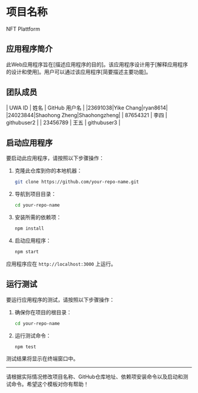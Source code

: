 # 项目名称
NFT Plattform
## 应用程序简介

此Web应用程序旨在[描述应用程序的目的]。该应用程序设计用于[解释应用程序的设计和使用]。用户可以通过该应用程序[简要描述主要功能]。

## 团队成员

| UWA ID | 姓名 | GitHub 用户名 |
|23691038|Yike Chang|ryan8614|
|24023844|Shaohong Zheng|Shaohongzheng|
| 87654321 | 李四 | githubuser2 |
| 23456789 | 王五 | githubuser3 |

## 启动应用程序

要启动此应用程序，请按照以下步骤操作：

1. 克隆此仓库到你的本地机器：
    ```sh
    git clone https://github.com/your-repo-name.git
    ```
2. 导航到项目目录：
    ```sh
    cd your-repo-name
    ```
3. 安装所需的依赖项：
    ```sh
    npm install
    ```
4. 启动应用程序：
    ```sh
    npm start
    ```

应用程序应在 `http://localhost:3000` 上运行。

## 运行测试

要运行应用程序的测试，请按照以下步骤操作：

1. 确保你在项目的根目录：
    ```sh
    cd your-repo-name
    ```
2. 运行测试命令：
    ```sh
    npm test
    ```

测试结果将显示在终端窗口中。

---

请根据实际情况修改项目名称、GitHub仓库地址、依赖项安装命令以及启动和测试命令。希望这个模板对你有帮助！